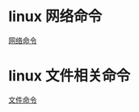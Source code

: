 # linux 网络命令

[网络命令](https://blog.csdn.net/sirenxiaohuayuan/article/details/109708043)



# linux 文件相关命令

[文件命令](https://blog.csdn.net/zhangxl123liang/article/details/123728515?spm=1001.2101.3001.6661.1&utm_medium=distribute.pc_relevant_t0.none-task-blog-2%7Edefault%7EBlogCommendFromBaidu%7Edefault-1.pc_relevant_default&depth_1-utm_source=distribute.pc_relevant_t0.none-task-blog-2%7Edefault%7EBlogCommendFromBaidu%7Edefault-1.pc_relevant_default&utm_relevant_index=1)



